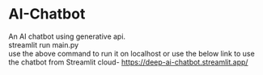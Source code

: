 # AI-Chatbot

An AI chatbot using generative api.<br/>
streamlit run main.py<br/> 
use the above command to run it on localhost or use the below link to use the chatbot from Streamlit cloud-
https://deep-ai-chatbot.streamlit.app/

